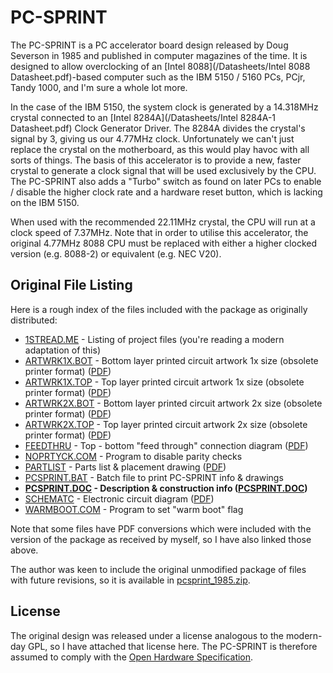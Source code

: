 # PC-SPRINT

The PC-SPRINT is a PC accelerator board design released by Doug Severson in 1985 and published in computer magazines of the time. It is designed to allow overclocking of an [Intel 8088](/Datasheets/Intel 8088 Datasheet.pdf)-based computer such as the IBM 5150 / 5160 PCs, PCjr, Tandy 1000, and I'm sure a whole lot more.

In the case of the IBM 5150, the system clock is generated by a 14.318MHz crystal connected to an [Intel 8284A](/Datasheets/Intel 8284A-1 Datasheet.pdf) Clock Generator Driver. The 8284A divides the crystal's signal by 3, giving us our 4.77MHz clock. Unfortunately we can't just replace the crystal on the motherboard, as this would play havoc with all sorts of things. The basis of this accelerator is to provide a new, faster crystal to generate a clock signal that will be used exclusively by the CPU. The PC-SPRINT also adds a "Turbo" switch as found on later PCs to enable / disable the higher clock rate and a hardware reset button, which is lacking on the IBM 5150.

When used with the recommended 22.11MHz crystal, the CPU will run at a clock speed of 7.37MHz. Note that in order to utilise this accelerator, the original 4.77MHz 8088 CPU must be replaced with either a higher clocked version (e.g. 8088-2) or equivalent (e.g. NEC V20).

## Original File Listing

Here is a rough index of the files included with the package as originally distributed:

- [1STREAD.ME](1STREAD.ME) - Listing of project files (you're reading a modern adaptation of this)
- [ARTWRK1X.BOT](ARTWRK1X.BOT) - Bottom layer printed circuit artwork 1x size (obsolete printer format) ([PDF](ARTWRK1X.BOT.PDF))
- [ARTWRK1X.TOP](ARTWRK1X.TOP) - Top layer printed circuit artwork 1x size (obsolete printer format) ([PDF](ARTWRK1X.TOP.PDF))
- [ARTWRK2X.BOT](ARTWRK2X.BOT) - Bottom layer printed circuit artwork 2x size (obsolete printer format) ([PDF](ARTWRK2X.BOT.PDF))
- [ARTWRK2X.TOP](ARTWRK2X.TOP) - Top layer printed circuit artwork 2x size (obsolete printer format) ([PDF](ARTWRK2X.TOP.PDF))
- [FEEDTHRU](FEEDTHRU) - Top - bottom "feed through" connection diagram ([PDF](FEEDTHRU.PDF))
- [NOPRTYCK.COM](NOPRTYCHK.COM) - Program to disable parity checks
- [PARTLIST](PARTLIST) - Parts list & placement drawing ([PDF](PARTLIST.PDF))
- [PCSPRINT.BAT](PCSPRINT.BAT) - Batch file to print PC-SPRINT info & drawings 
- **[PCSPRINT.DOC](PCSPRINT.DOC) - Description & construction info ([PCSPRINT.DOC](PCSPRINT.DOC.PDF))**
- [SCHEMATC](SCHEMATC) - Electronic circuit diagram ([PDF](SCHEMATC.PDF))
- [WARMBOOT.COM](WARMBOOT.COM) - Program to set "warm boot" flag

Note that some files have PDF conversions which were included with the version of the package as received by myself, so I have also linked those above.

The author was keen to include the original unmodified package of files with future revisions, so it is available in [pcsprint_1985.zip](pcsprint_1985.zip).

## License

The original  design was released under a license analogous to the modern-day GPL, so I have attached that license here. The PC-SPRINT is therefore assumed to comply with the [Open Hardware Specification](https://en.wikipedia.org/wiki/Open-source_hardware).